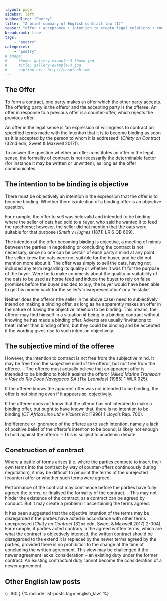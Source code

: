 ```yaml
---
layout: page
sidebar: left
subheadline: "Poetry"
title:  "A brief summary of English contract law (1)"
teaser: "offer + acceptance + intention to create legal relations + consideration + legality + capacity = contract."
breadcrumb: true
tags:
    - "poetry"
categories:
    - "poetry"
# image:
#     thumb: gallery-example-3-thumb.jpg
#     title: gallery-example-3.jpg
#     caption_url: http://unsplash.com
---
```


## The Offer

To form a contract, one party makes an offer which the other party accepts. The offering party is the offeror and the accepting party is the offeree. An offer in response to a previous offer is a counter-offer, which rejects the previous offer.

An offer in the legal sense is ‘an expression of willingness to contract on specified terms made with the intention that it is to become binding as soon as it is accepted by the person to whom it is addressed’ (_Chitty on Contract_ (32nd edn, Sweet & Maxwell 2017)).

To answer the question whether an offer constitutes an offer in the legal sense, the formality of contract is not necessarily the determinable factor (for instance it may be written or unwritten), as long as the offer communicates. 

## The intention to be binding is objective

There must be objectively an intention in the expression that the offer is to become binding. Whether there is intention of a binding offer is an objective question. 

For example, the offer to sell was held valid and intended to be binding where the seller of oats had sold to a buyer, who said he wanted it to feed the racehorse; however, the seller did not mention that the oats were suitable for that purpose (_Smith v Hughes_ (1871) LR 6 QB 609). 

The intention of the offer becoming binding is objective, a meeting of minds between the parties in negotiating or concluding the contract is not necessary, since no one can be certain of each party’s mind at any point. The seller knew the oats were not suitable for the buyer, and he did not mention more about it. The offer was simply to sell the oats, having not included any term regarding its quality or whether it was fit for the purpose of the buyer. Were he to make comments about the quality or suitability of the oats to be used as horse feed and induce the buyer to rely on false promises before the buyer decided to buy, the buyer would have been able to get his money back for the seller’s ‘misrepresentation’ or a ‘mistake’. 

Neither does the offeror (the seller in the above case) need to subjectively intend on making a binding offer, as long as he apparently makes an offer in the nature of having the objective intention to be binding. This means, the offeror may find himself in a situation of being in a binding contract without knowing he has made a binding offer. Adverts are usually ‘invitations to treat’ rather than binding offers, but they could be binding and be accepted if the wording gives rise to such intention objectively. 

## The subjective mind of the offeree

However, the intention to contract is not free from the subjective mind. It may be free from the subjective mind of the offeror, but not free from the offeree. – The offeree must actually believe that an apparent offer is intended to be binding to hold it against the offeror (_Allied Marine Transport v Vale do Rio Doce Navegacao SA (The Leonidas)_ [1985] 1 WLR 925). 

If the offeree knows the apparent offer was not intended to be binding, the offer is not binding even if it appears so, objectively. 

If the offeree does not know that the offeror has not intended to make a binding offer, but ought to have known that, there is no intention to be binding (_OT Africa Line Ltd v Vickers Plc_ [1996] 1 Lloyd’s Rep. 700). 

Indifference or ignorance of the offeree as to such intention, namely a lack of positive belief of the offeror’s intention to be bound, is likely not enough to hold against the offeror. – This is subject to academic debate. 

## Construction of contract

Where a battle of forms arises (i.e. where the parties compete to insert their own terms into the contract by way of counter-offers continuously during negotiation), it may be difficult to pinpoint the terms of the unrejected (counter) offer or whether such terms were agreed. 

Performance of the contract may commence before the parties have fully agreed the terms, or finalised the formality of the contract. – This may not hinder the existence of the contract, as a contract can be agreed by conduct. But it may create a problem in ascertaining the terms agreed. 

It has been suggested that the objective intention of the terms may be disregarded if the parties have acted in accordance with other terms unexpressed (_Chitty on Contract_ (32nd edn, Sweet & Maxwell 2017) 2-004). For example, if parties acted contrary to the agreed written terms, which are what the contract is objectively intended, the written contract should be disregarded to the extend it is replaced by the newer terms agreed by the parties, provided there is no prohibition to the change at the time of concluding the written agreement. This view may be challenged if the newer agreement lacks ‘consideration’ – an existing duty under the former contract. An existing contractual duty cannot become the consideration of a newer agreement. 

## Other English law posts
{: .t60 }
{% include list-posts tag='english_law' %}
